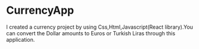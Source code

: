 # CurrencyApp
I created a currency project by using Css,Html,Javascript(React library).You can convert the Dollar amounts to Euros or Turkish Liras through this application.
